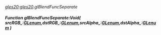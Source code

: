 _[gles20](../../modules/gles20/gles20-module.md):[gles20](../../modules/gles20/gles20-module.md).glBlendFuncSeparate_
##### Function glBlendFuncSeparate:Void( srcRGB_:[GLenum](../../modules/gles20/gles20-glenum.md),dstRGB_:[GLenum](../../modules/gles20/gles20-glenum.md),srcAlpha_:[GLenum](../../modules/gles20/gles20-glenum.md),dstAlpha_:[GLenum](../../modules/gles20/gles20-glenum.md) )
